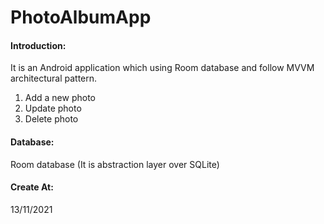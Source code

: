 # PhotoAlbumApp

#### Introduction:
It is an Android application which using Room database and follow MVVM architectural pattern.
1. Add a new photo
2. Update photo
3. Delete photo

#### Database:
Room database (It is abstraction layer over SQLite)

#### Create At:
13/11/2021

